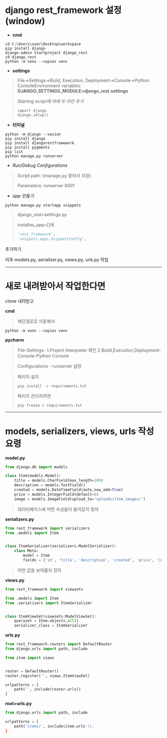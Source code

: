 # django rest_framework 설정 (window)

- **cmd**

```
cd C:\Users\user\Desktop\workspace
pip install django
django-admin startproject django_rest
cd django_rest
python -m venv --copies venv
```



- **settings**

> File->Settings->Build, Execution, Deployment->Console->Python ConsoleEnvironment variables: **DJANGO_SETTINGS_MODULE=django_rest.settings**

> *Starting script에 아래 두 라인 추가*
>
> ```
> import django
> django.setup()
> ```



- **터미널**

```
python -m django --vesion
pip install django
pip install djangorestframework
pip install pygments
pip list
python manage.py runserver
```



- *Run/Debug Configurations*

> Script path: (manage.py 찾아서 지정)
>
> Parameters: runserver 8001



- *app 만들기*

```
python manage.py startapp snippets
```

> django_rest>settings.py
>
> installes_app=[]에
>
> ```python
> 'rest_framework',
> 'snippets.apps.SnippetsConfig',
> ```

추가하기



이후 models.py, serializer.py, views.py, urls.py 작업



---

# 새로 내려받아서 작업한다면

clone 내려받고

**cmd**

> 해당경로로 이동해서

```
python -m venv --copies venv
```



**pycharm**

> File-Settings- 1.Project Interpreter 확인
>                         2.Build,Execution,Deployment-Console-Python Console

> Configurations - runserver 설정

> 패키지 설치
>
> ```
> pip install -r requirements.txt
> ```
>
> 패키지 관리하려면
>
> ```
> pip freeze > requirements.txt
> ```



***

# models, serializers, views, urls 작성요령

**model.py**

```python
from django.db import models

class Item(models.Model):
    title = models.CharField(max_length=100)
    description = models.TextField()
    created = models.DateTimeField(auto_now_add=True)
    price = models.IntegerField(default=0)
    image = models.ImageField(upload_to='uploads/item_images/')
```

> 데이터베이스에 어떤 속성들이 들어갈지 정의

**serializers.py**

```python
from rest_framework import serializers
from .models import Item


class ItemSerializer(serializers.ModelSerializer):
    class Meta:
        model = Item
        fields = ['id', 'title', 'description', 'created', 'price', 'image']
```

> 어떤 값을 보여줄지 정의

**views.py**

```python
from rest_framework import viewsets

from .models import Item
from .serializers import ItemSerializer


class ItemViewSet(viewsets.ModelViewSet):
    queryset = Item.objects.all()
    serializer_class = ItemSerializer
```

> 

**urls.py**

```python
from rest_framework.routers import DefaultRouter
from django.urls import path, include

from item import views


router = DefaultRouter()
router.register('', views.ItemViewSet)

urlpatterns = [
    path('', include(router.urls))
]
```

**root>urls.py**

```python
from django.urls import path, include

urlpatterns = [
    path('items/', include(item.urls')),
]
```